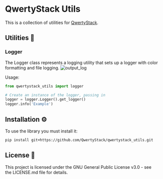 # QwertyStack Utils
This is a collection of utilities for [QwertyStack](https://github.com/qwertystack).

## Utilities  🚀
### Logger
The Logger class represents a logging utility that sets up a logger with color formatting and file logging.
    ![output_log](https://github.com/QwertyStack/qwertystack_utils/assets/73184752/2c589087-8f81-4d42-ae43-696c63233a8e)

Usage:
```python
from qwertystack_utils import logger

# Create an instance of the logger, passing in
logger = logger.Logger().get_logger()
logger.info('Example')
```

## Installation ⚙️
To use the library you must install it:
```bash
pip install git+https://github.com/QwertyStack/qwertystack_utils.git
```

## License 📄
This project is licensed under the GNU General Public License v3.0 - see the LICENSE.md file for details.
